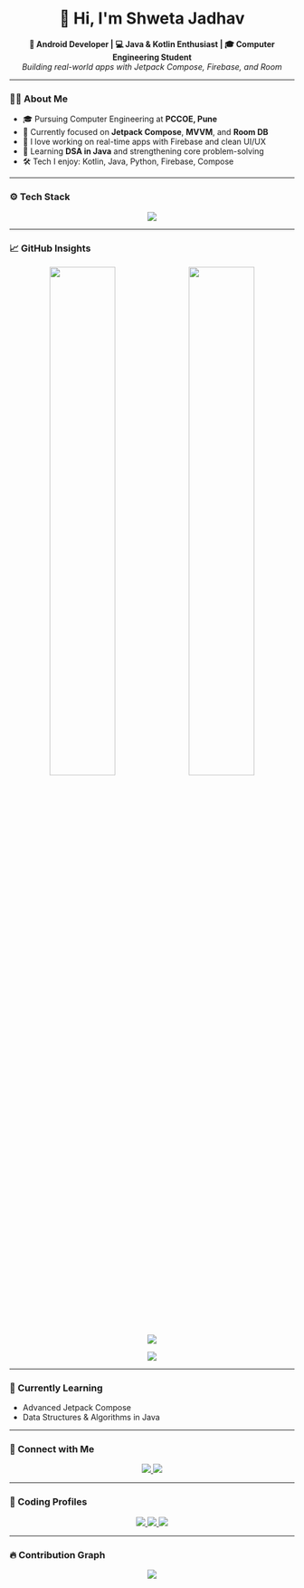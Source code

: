 <h1 align="center">👋 Hi, I'm Shweta Jadhav</h1>

<p align="center">
  <b>📱 Android Developer | 💻 Java & Kotlin Enthusiast | 🎓 Computer Engineering Student</b><br>
  <i>Building real-world apps with Jetpack Compose, Firebase, and Room</i>
</p>

---

### 👩‍💻 About Me

- 🎓 Pursuing Computer Engineering at **PCCOE, Pune**
- 🔭 Currently focused on **Jetpack Compose**, **MVVM**, and **Room DB**
- 💬 I love working on real-time apps with Firebase and clean UI/UX
- 🌱 Learning **DSA in Java** and strengthening core problem-solving
- 🛠️ Tech I enjoy: Kotlin, Java, Python, Firebase, Compose

---

### ⚙️ Tech Stack

<p align="center">
  <img src="https://skillicons.dev/icons?i=java,kotlin,python,firebase,mysql,git,github,androidstudio,vscode,html,css,js" />
</p>

---

### 📈 GitHub Insights

<p align="center">
  <img src="https://github-readme-stats.vercel.app/api?username=ShwetaJadhav12&show_icons=true&theme=radical&cache_seconds=1800" width="48%" />
  <img src="https://github-readme-stats.vercel.app/api/top-langs?username=ShwetaJadhav12&layout=compact&theme=radical&cache_seconds=1800" width="48%" />
</p>

<p align="center">
  <img src="https://github-readme-streak-stats.herokuapp.com/?user=ShwetaJadhav12&theme=tokyonight" />
</p>

<p align="center">
  <img src="https://github-profile-trophy.vercel.app/?username=ShwetaJadhav12&theme=monokai&row=1&margin-w=15" />
</p>

---

### 🌱 Currently Learning

- Advanced Jetpack Compose
- Data Structures & Algorithms in Java

---

### 🔗 Connect with Me

<p align="center">
  <a href="https://www.linkedin.com/in/shweta-jadhav-9510b5292/" target="_blank">
    <img src="https://img.shields.io/badge/LinkedIn-blue?style=for-the-badge&logo=linkedin&logoColor=white" />
  </a>
  <a href="mailto:shwetajadhav.dev@gmail.com">
    <img src="https://img.shields.io/badge/Gmail-D14836?style=for-the-badge&logo=gmail&logoColor=white" />
  </a>
</p>

---

### 🧠 Coding Profiles

<p align="center">
  <a href="https://leetcode.com/u/F8hOSt3GA9/" target="_blank">
    <img src="https://img.shields.io/badge/LeetCode-FFA116?style=for-the-badge&logo=leetcode&logoColor=white" />
  </a>
  <a href="https://www.codechef.com/users/shweta_1205" target="_blank">
    <img src="https://img.shields.io/badge/CodeChef-5B4638?style=for-the-badge&logo=codechef&logoColor=white" />
  </a>
  <a href="https://www.hackerrank.com/profile/ShwetaJadhav12" target="_blank">
    <img src="https://img.shields.io/badge/HackerRank-2EC866?style=for-the-badge&logo=hackerrank&logoColor=white" />
  </a>
</p>

---

### 🔥 Contribution Graph

<p align="center">
  <img src="https://activity-graph.herokuapp.com/graph?username=ShwetaJadhav12&theme=react-dark" />
</p>
